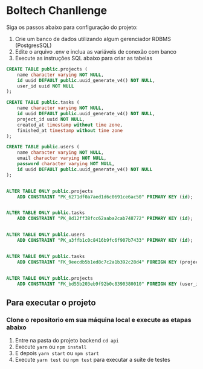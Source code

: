 # Boltech Chanllenge

Siga os passos abaixo para configuração do projeto:

1. Crie um banco de dados utilizando algum gerenciador RDBMS (PostgresSQL)
2. Edite o arquivo .env e inclua as variáveis de conexão com banco 
3. Execute as instruções SQL abaixo para criar as tabelas 

```sql
CREATE TABLE public.projects (
    name character varying NOT NULL,
    id uuid DEFAULT public.uuid_generate_v4() NOT NULL,
    user_id uuid NOT NULL
);

CREATE TABLE public.tasks (
    name character varying NOT NULL,
    id uuid DEFAULT public.uuid_generate_v4() NOT NULL,
    project_id uuid NOT NULL,
    created_at timestamp without time zone,
    finished_at timestamp without time zone
);

CREATE TABLE public.users (
    name character varying NOT NULL,
    email character varying NOT NULL,
    password character varying NOT NULL,
    id uuid DEFAULT public.uuid_generate_v4() NOT NULL
);


ALTER TABLE ONLY public.projects
    ADD CONSTRAINT "PK_6271df0a7aed1d6c0691ce6ac50" PRIMARY KEY (id);


ALTER TABLE ONLY public.tasks
    ADD CONSTRAINT "PK_8d12ff38fcc62aaba2cab748772" PRIMARY KEY (id);


ALTER TABLE ONLY public.users
    ADD CONSTRAINT "PK_a3ffb1c0c8416b9fc6f907b7433" PRIMARY KEY (id);


ALTER TABLE ONLY public.tasks
    ADD CONSTRAINT "FK_9eecdb5b1ed8c7c2a1b392c28d4" FOREIGN KEY (project_id) REFERENCES public.projects(id);


ALTER TABLE ONLY public.projects
    ADD CONSTRAINT "FK_bd55b203eb9f92b0c8390380010" FOREIGN KEY (user_id) REFERENCES public.users(id);
```

## Para executar o projeto
### Clone o repositorio em sua máquina local e execute as etapas abaixo

1. Entre na pasta do projeto backend `cd api`
2. Execute `yarn` ou `npm install`
3. E depois `yarn start` ou `npm start`
4. Execute `yarn test` ou `npm test` para executar a suite de testes

